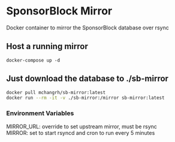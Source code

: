 # SponsorBlock Mirror

Docker container to mirror the SponsorBlock database over rsync

## Host a running mirror
`docker-compose up -d`

## Just download the database to ./sb-mirror
```sh
docker pull mchangrh/sb-mirror:latest
docker run --rm -it -v ./sb-mirror:/mirror sb-mirror:latest
```

### Environment Variables
MIRROR_URL: override to set upstream mirror, must be rsync  
MIRROR: set to start rsyncd and cron to run every 5 minutes